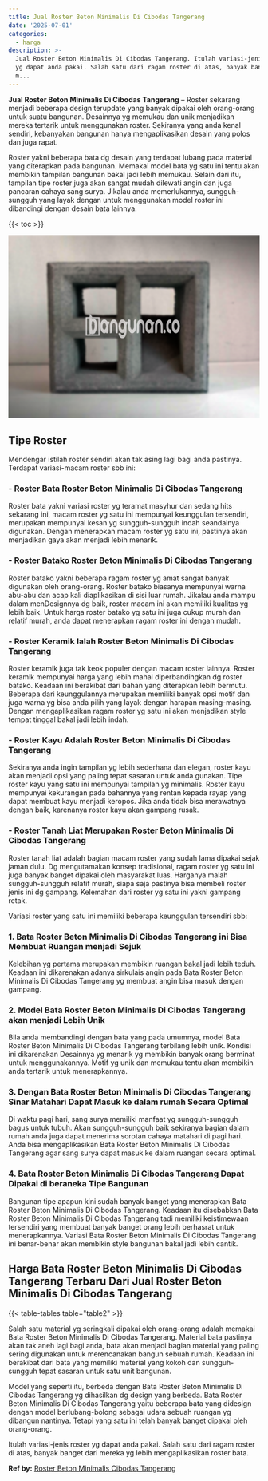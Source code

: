 ```yaml
---
title: Jual Roster Beton Minimalis Di Cibodas Tangerang
date: '2025-07-01'
categories:
  - harga
description: >-
  Jual Roster Beton Minimalis Di Cibodas Tangerang. Itulah variasi-jenis roster
  yg dapat anda pakai. Salah satu dari ragam roster di atas, banyak banget dari
  m...
---
```


**Jual Roster Beton Minimalis Di Cibodas Tangerang** – Roster sekarang menjadi beberapa design terupdate yang banyak dipakai oleh orang-orang untuk suatu bangunan. Desainnya yg memukau dan unik menjadikan mereka tertarik untuk menggunakan roster. Sekiranya yang anda kenal sendiri, kebanyakan bangunan hanya mengaplikasikan desain yang polos dan juga rapat.

Roster yakni beberapa bata dg desain yang terdapat lubang pada material yang diterapkan pada bangunan. Memakai model bata yg satu ini tentu akan membikin tampilan bangunan bakal jadi lebih memukau. Selain dari itu, tampilan tipe roster juga akan sangat mudah dilewati angin dan juga pancaran cahaya sang surya. Jikalau anda memerlukannya, sungguh-sungguh yang layak dengan untuk menggunakan model roster ini dibandingi dengan desain bata lainnya.

{{< toc >}}

![Jual Roster Beton Minimalis Di Cibodas Tangerang](/images/bata-roster-minimalis-19.png)

## Tipe Roster

Mendengar istilah roster sendiri akan tak asing lagi bagi anda pastinya. Terdapat variasi-macam roster sbb ini:

### \- Roster Bata Roster Beton Minimalis Di Cibodas Tangerang

Roster bata yakni variasi roster yg teramat masyhur dan sedang hits sekarang ini, macam roster yg satu ini mempunyai keunggulan tersendiri, merupakan mempunyai kesan yg sungguh-sungguh indah seandainya digunakan. Dengan menerapkan macam roster yg satu ini, pastinya akan menjadikan gaya akan menjadi lebih menarik.

### \- Roster Batako Roster Beton Minimalis Di Cibodas Tangerang

Roster batako yakni beberapa ragam roster yg amat sangat banyak digunakan oleh orang-orang. Roster batako biasanya mempunyai warna abu-abu dan acap kali diaplikasikan di sisi luar rumah. Jikalau anda mampu dalam menDesignnya dg baik, roster macam ini akan memiliki kualitas yg lebih baik. Untuk harga roster batako yg satu ini juga cukup murah dan relatif murah, anda dapat menerapkan ragam roster ini dengan mudah.

### \- Roster Keramik Ialah Roster Beton Minimalis Di Cibodas Tangerang

Roster keramik juga tak keok populer dengan macam roster lainnya. Roster keramik mempunyai harga yang lebih mahal diperbandingkan dg roster batako. Keadaan ini berakibat dari bahan yang diterapkan lebih bermutu. Beberapa dari keunggulannya merupakan memiliki banyak opsi motif dan juga warna yg bisa anda pilih yang layak dengan harapan masing-masing. Dengan mengaplikasikan ragam roster yg satu ini akan menjadikan style tempat tinggal bakal jadi lebih indah.

### \- Roster Kayu Adalah Roster Beton Minimalis Di Cibodas Tangerang

Sekiranya anda ingin tampilan yg lebih sederhana dan elegan, roster kayu akan menjadi opsi yang paling tepat sasaran untuk anda gunakan. Tipe roster kayu yang satu ini mempunyai tampilan yg minimalis. Roster kayu mempunyai kekurangan pada bahannya yang rentan kepada rayap yang dapat membuat kayu menjadi keropos. Jika anda tidak bisa merawatnya dengan baik, karenanya roster kayu akan gampang rusak.

### \- Roster Tanah Liat Merupakan Roster Beton Minimalis Di Cibodas Tangerang

Roster tanah liat adalah bagian macam roster yang sudah lama dipakai sejak jaman dulu. Dg mengutamakan konsep tradisional, ragam roster yg satu ini juga banyak banget dipakai oleh masyarakat luas. Harganya malah sungguh-sungguh relatif murah, siapa saja pastinya bisa membeli roster jenis ini dg gampang. Kelemahan dari roster yg satu ini yakni gampang retak.

Variasi roster yang satu ini memiliki beberapa keunggulan tersendiri sbb:

### 1\. Bata Roster Beton Minimalis Di Cibodas Tangerang ini Bisa Membuat Ruangan menjadi Sejuk

Kelebihan yg pertama merupakan membikin ruangan bakal jadi lebih teduh. Keadaan ini dikarenakan adanya sirkulais angin pada Bata Roster Beton Minimalis Di Cibodas Tangerang yg membuat angin bisa masuk dengan gampang.

### 2\. Model Bata Roster Beton Minimalis Di Cibodas Tangerang akan menjadi Lebih Unik

Bila anda membandingi dengan bata yang pada umumnya, model Bata Roster Beton Minimalis Di Cibodas Tangerang terbilang lebih unik. Kondisi ini dikarenakan Desainnya yg menarik yg membikin banyak orang berminat untuk menggunakannya. Motif yg unik dan memukau tentu akan membikin anda tertarik untuk menerapkannya.

### 3\. Dengan Bata Roster Beton Minimalis Di Cibodas Tangerang Sinar Matahari Dapat Masuk ke dalam rumah Secara Optimal

Di waktu pagi hari, sang surya memiliki manfaat yg sungguh-sungguh bagus untuk tubuh. Akan sungguh-sungguh baik sekiranya bagian dalam rumah anda juga dapat menerima sorotan cahaya matahari di pagi hari. Anda bisa mengaplikasikan Bata Roster Beton Minimalis Di Cibodas Tangerang agar sang surya dapat masuk ke dalam ruangan secara optimal.

### 4\. Bata Roster Beton Minimalis Di Cibodas Tangerang Dapat Dipakai di beraneka Tipe Bangunan

Bangunan tipe apapun kini sudah banyak banget yang menerapkan Bata Roster Beton Minimalis Di Cibodas Tangerang. Keadaan itu disebabkan Bata Roster Beton Minimalis Di Cibodas Tangerang tadi memiliki keistimewaan tersendiri yang membuat banyak banget orang lebih berhasrat untuk menerapkannya. Variasi Bata Roster Beton Minimalis Di Cibodas Tangerang ini benar-benar akan membikin style bangunan bakal jadi lebih cantik.

## Harga Bata Roster Beton Minimalis Di Cibodas Tangerang Terbaru Dari Jual Roster Beton Minimalis Di Cibodas Tangerang

{{< table-tables table="table2" >}}

Salah satu material yg seringkali dipakai oleh orang-orang adalah memakai Bata Roster Beton Minimalis Di Cibodas Tangerang. Material bata pastinya akan tak aneh lagi bagi anda, bata akan menjadi bagian material yang paling sering digunakan untuk merencanakan bangun sebuah rumah. Keadaan ini berakibat dari bata yang memiliki material yang kokoh dan sungguh-sungguh tepat sasaran untuk satu unit bangunan.

Model yang seperti itu, berbeda dengan Bata Roster Beton Minimalis Di Cibodas Tangerang yg dihasilkan dg design yang berbeda. Bata Roster Beton Minimalis Di Cibodas Tangerang yaitu beberapa bata yang didesign dengan model berlubang-bolong sebagai udara sebuah ruangan yg dibangun nantinya. Tetapi yang satu ini telah banyak banget dipakai oleh orang-orang.

Itulah variasi-jenis roster yg dapat anda pakai. Salah satu dari ragam roster di atas, banyak banget dari mereka yg lebih mengaplikasikan roster bata.

**Ref by:** [Roster Beton Minimalis Cibodas Tangerang](https://id.wikipedia.org/wiki/Roster)
